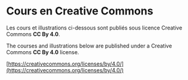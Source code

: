 # Cours en Creative Commons

Les cours et illustrations ci-dessous sont publiés sous licence Creative Commons __CC By 4.0__.

The courses and illustrations below are published under a Creative Commons __CC By 4.0__ license.

[https://creativecommons.org/licenses/by/4.0/](https://creativecommons.org/licenses/by/4.0/)
